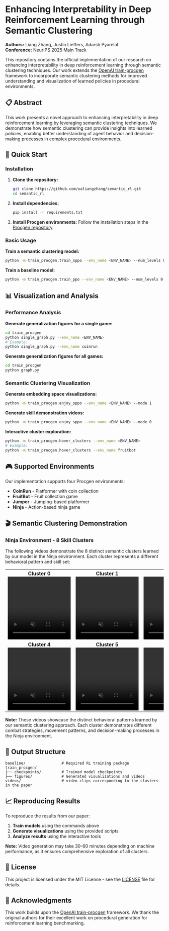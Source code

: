 # Enhancing Interpretability in Deep Reinforcement Learning through Semantic Clustering

**Authors:** Liang Zhang, Justin Lieffers, Adarsh Pyarelal  
**Conference:** NeurIPS 2025 Main Track

This repository contains the official implementation of our research on enhancing interpretability in deep reinforcement learning through semantic clustering techniques. Our work extends the [OpenAI train-procgen](https://github.com/openai/train-procgen) framework to incorporate semantic clustering methods for improved understanding and visualization of learned policies in procedural environments.

## 📋 Abstract

This work presents a novel approach to enhancing interpretability in deep reinforcement learning by leveraging semantic clustering techniques. We demonstrate how semantic clustering can provide insights into learned policies, enabling better understanding of agent behavior and decision-making processes in complex procedural environments.

## 🚀 Quick Start

### Installation

1. **Clone the repository:**
   ```bash
   git clone https://github.com/ualiangzhang/semantic_rl.git
   cd semantic_rl
   ```

2. **Install dependencies:**
   ```bash
   pip install -r requirements.txt
   ```

3. **Install Procgen environments:**
   Follow the installation steps in the [Procgen repository](https://github.com/openai/procgen).

### Basic Usage

**Train a semantic clustering model:**
```bash
python -m train_procgen.train_sppo --env_name <ENV_NAME> --num_levels 0 --distribution_mode easy --timesteps_per_proc 25000000 --rand_seed <RAND_SEED>
```

**Train a baseline model:**
```bash
python -m train_procgen.train_ppo --env_name <ENV_NAME> --num_levels 0 --distribution_mode easy --timesteps_per_proc 25000000 --rand_seed <RAND_SEED>
```

## 📊 Visualization and Analysis

### Performance Analysis

**Generate generalization figures for a single game:**
```bash
cd train_procgen
python single_graph.py --env_name <ENV_NAME>
# Example:
python single_graph.py --env_name coinrun
```

**Generate generalization figures for all games:**
```bash
cd train_procgen
python graph.py
```

### Semantic Clustering Visualization

**Generate embedding space visualizations:**
```bash
python -m train_procgen.enjoy_sppo --env_name <ENV_NAME> --mode 1
```

**Generate skill demonstration videos:**
```bash
python -m train_procgen.enjoy_sppo --env_name <ENV_NAME> --mode 0
```

**Interactive cluster exploration:**
```bash
python -m train_procgen.hover_clusters --env_name <ENV_NAME>
# Example:
python -m train_procgen.hover_clusters --env_name fruitbot
```

## 🎮 Supported Environments

Our implementation supports four Procgen environments:
- **CoinRun** - Platformer with coin collection
- **FruitBot** - Fruit collection game
- **Jumper** - Jumping-based platformer
- **Ninja** - Action-based ninja game

## 🎬 Semantic Clustering Demonstration

### Ninja Environment - 8 Skill Clusters

The following videos demonstrate the 8 distinct semantic clusters learned by our model in the Ninja environment. Each cluster represents a different behavioral pattern and skill set:

<table>
<tr>
<td align="center">
<strong>Cluster 0</strong><br/>
<video width="200" height="200" controls loop autoplay muted>
  <source src="videos/ninja_skills/cluster_0.avi" type="video/avi">
  Your browser does not support the video tag.
</video>
</td>
<td align="center">
<strong>Cluster 1</strong><br/>
<video width="200" height="200" controls loop autoplay muted>
  <source src="videos/ninja_skills/cluster_1.avi" type="video/avi">
  Your browser does not support the video tag.
</video>
</td>
<td align="center">
<strong>Cluster 2</strong><br/>
<video width="200" height="200" controls loop autoplay muted>
  <source src="videos/ninja_skills/cluster_2.avi" type="video/avi">
  Your browser does not support the video tag.
</video>
</td>
<td align="center">
<strong>Cluster 3</strong><br/>
<video width="200" height="200" controls loop autoplay muted>
  <source src="videos/ninja_skills/cluster_3.avi" type="video/avi">
  Your browser does not support the video tag.
</video>
</td>
</tr>
<tr>
<td align="center">
<strong>Cluster 4</strong><br/>
<video width="200" height="200" controls loop autoplay muted>
  <source src="videos/ninja_skills/cluster_4.avi" type="video/avi">
  Your browser does not support the video tag.
</video>
</td>
<td align="center">
<strong>Cluster 5</strong><br/>
<video width="200" height="200" controls loop autoplay muted>
  <source src="videos/ninja_skills/cluster_5.avi" type="video/avi">
  Your browser does not support the video tag.
</video>
</td>
<td align="center">
<strong>Cluster 6</strong><br/>
<video width="200" height="200" controls loop autoplay muted>
  <source src="videos/ninja_skills/cluster_6.avi" type="video/avi">
  Your browser does not support the video tag.
</video>
</td>
<td align="center">
<strong>Cluster 7</strong><br/>
<video width="200" height="200" controls loop autoplay muted>
  <source src="videos/ninja_skills/cluster_7.avi" type="video/avi">
  Your browser does not support the video tag.
</video>
</td>
</tr>
</table>

**Note:** These videos showcase the distinct behavioral patterns learned by our semantic clustering approach. Each cluster demonstrates different combat strategies, movement patterns, and decision-making processes in the Ninja environment.

## 📁 Output Structure

```
baseline/                # Required RL training package
train_procgen/
├── checkpoints/         # Trained model checkpoints
├── figures/             # Generated visualizations and videos
videos/                  # video clips corresponding to the clusters in the paper             
```


## 📈 Reproducing Results

To reproduce the results from our paper:

1. **Train models** using the commands above
2. **Generate visualizations** using the provided scripts
3. **Analyze results** using the interactive tools

**Note:** Video generation may take 30-60 minutes depending on machine performance, as it ensures comprehensive exploration of all clusters.

<!-- ## 🤝 Citation

If you use this code in your research, please cite our paper: -->

<!-- ```bibtex
@article{zhang2025enhancing,
  title={Enhancing Interpretability in Deep Reinforcement Learning through Semantic Clustering},
  author={Zhang, Liang and Lieffers, Justin and Pyarelal, Adarsh},
  journal={Advances in Neural Information Processing Systems},
  year={2025}
}
``` -->

## 📄 License

This project is licensed under the MIT License - see the [LICENSE](LICENSE) file for details.

## 🙏 Acknowledgments

This work builds upon the [OpenAI train-procgen](https://github.com/openai/train-procgen) framework. We thank the original authors for their excellent work on procedural generation for reinforcement learning benchmarking.